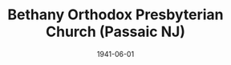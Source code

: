 ---
date: &id001 1941-06-01
end_date: null
location:
  address: null
  city: Passaic
  state: NJ
minister:
- end: 1943-12-31
  name: Walter Jent
  start: 1941-06-01
  type: pastor
- end: 1947-04-29
  name: Carlo Lazzaro
  start: 1945-01-01
  type: pastor
ministers:
- Walter Jent
- Carlo Lazzaro
name: Bethany Orthodox Presbyterian Church
names:
- end: 1947-04-29
  name: Bethany Orthodox Presbyterian Church
  start: 1941-06-01
origination_date: *id001
raw_data: "NEW JERSEY Passaic\n\nBethany Orthodox Presbyterian Church  (June 1941\u2013\
  April 29, 1947)\nPastors: Walter Jent, 1941\u201343\nCarlo Lazzaro, 1945\u201347"
received_from: null
states:
- NJ
status:
  active: false
  end_date: 1947-04-29
  reason: null
  received_from: null
  withdrawal_to: null
title: Bethany Orthodox Presbyterian Church (Passaic NJ)

---